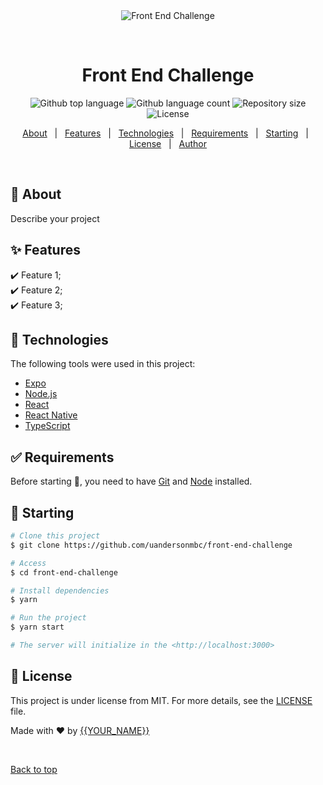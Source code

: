<div align="center" id="top"> 
  <img src="./.github/app.gif" alt="Front End Challenge" />

  &#xa0;

  <!-- <a href="https://frontendchallenge.netlify.app">Demo</a> -->
</div>

<h1 align="center">Front End Challenge</h1>

<p align="center">
  <img alt="Github top language" src="https://img.shields.io/github/languages/top/uandersonmbc/front-end-challenge?color=56BEB8">

  <img alt="Github language count" src="https://img.shields.io/github/languages/count/uandersonmbc/front-end-challenge?color=56BEB8">

  <img alt="Repository size" src="https://img.shields.io/github/repo-size/uandersonmbc/front-end-challenge?color=56BEB8">

  <img alt="License" src="https://img.shields.io/github/license/uandersonmbc/front-end-challenge?color=56BEB8">

  <!-- <img alt="Github issues" src="https://img.shields.io/github/issues/uandersonmbc/front-end-challenge?color=56BEB8" /> -->

  <!-- <img alt="Github forks" src="https://img.shields.io/github/forks/uandersonmbc/front-end-challenge?color=56BEB8" /> -->

  <!-- <img alt="Github stars" src="https://img.shields.io/github/stars/uandersonmbc/front-end-challenge?color=56BEB8" /> -->
</p>

<!-- Status -->

<!-- <h4 align="center"> 
	🚧  Front End Challenge 🚀 Under construction...  🚧
</h4> 

<hr> -->

<p align="center">
  <a href="#dart-about">About</a> &#xa0; | &#xa0; 
  <a href="#sparkles-features">Features</a> &#xa0; | &#xa0;
  <a href="#rocket-technologies">Technologies</a> &#xa0; | &#xa0;
  <a href="#white_check_mark-requirements">Requirements</a> &#xa0; | &#xa0;
  <a href="#checkered_flag-starting">Starting</a> &#xa0; | &#xa0;
  <a href="#memo-license">License</a> &#xa0; | &#xa0;
  <a href="https://github.com/uandersonmbc" target="_blank">Author</a>
</p>

<br>

## :dart: About ##

Describe your project

## :sparkles: Features ##

:heavy_check_mark: Feature 1;\
:heavy_check_mark: Feature 2;\
:heavy_check_mark: Feature 3;

## :rocket: Technologies ##

The following tools were used in this project:

- [Expo](https://expo.io/)
- [Node.js](https://nodejs.org/en/)
- [React](https://pt-br.reactjs.org/)
- [React Native](https://reactnative.dev/)
- [TypeScript](https://www.typescriptlang.org/)

## :white_check_mark: Requirements ##

Before starting :checkered_flag:, you need to have [Git](https://git-scm.com) and [Node](https://nodejs.org/en/) installed.

## :checkered_flag: Starting ##

```bash
# Clone this project
$ git clone https://github.com/uandersonmbc/front-end-challenge

# Access
$ cd front-end-challenge

# Install dependencies
$ yarn

# Run the project
$ yarn start

# The server will initialize in the <http://localhost:3000>
```

## :memo: License ##

This project is under license from MIT. For more details, see the [LICENSE](LICENSE.md) file.


Made with :heart: by <a href="https://github.com/uandersonmbc" target="_blank">{{YOUR_NAME}}</a>

&#xa0;

<a href="#top">Back to top</a>
